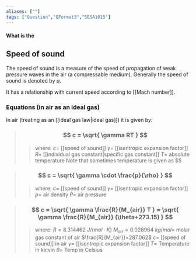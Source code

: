 ```yaml
---
aliases: [""]
tags: ["Question","QFormat3","SESA1015"]
---
```


#### What is the
## Speed of sound
The speed of sound is a measure of the speed of propagation of weak pressure waves in the air (a compressable medium).
Generally the speed of sound is denoted by $a$. 

It has a relationship with current speed according to [[Mach number]].

### Equations (in air as an ideal gas)

In air (treating as an [[ideal gas law|ideal gas]]) it is given by:
> ### $$ c = \sqrt{ \gamma RT } $$ 
>> where:
>> $c=$ [[speed of sound]] 
>> $\gamma=$ [[isentropic expansion factor]]
>> $R=$ [[individual gas constant|specific gas constant]]
>> $T=$ absolute temperature
>> Note that sometimes temperature is given as $$

> ### $$ c = \sqrt{ \gamma \cdot \frac{p}{\rho} } $$ 
>> where:
>> $c=$ [[speed of sound]] 
>> $\gamma=$ [[isentropic expansion factor]]
>> $\rho=$ air density
>> $P=$ air pressure

> ### $$ c = \sqrt{ \gamma \frac{R}{M_{air}} T } = \sqrt{ \gamma \frac{R}{M_{air}} (\theta+273.15) } $$ 
>> where:
>> $R=8.314462\:J/(mol\cdot K)$
>> $M_{air}=0.028964\:kg/mol=$ molar gas constant of air
>> $\frac{R}{M_{air}}=287.062$
>> $c=$ [[speed of sound]] in air
>> $\gamma=$ [[isentropic expansion factor]]
>> $T=$ Temperature in kelvin
>> $\theta=$ Temp in Celsius